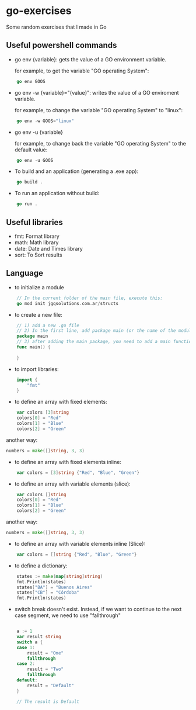 # go-exercises
Some random exercises that I made in Go

## Useful powershell commands

* go env {variable}: gets the value of a GO environment variable.

    for example, to get the variable "GO operating System":
```go
    go env GOOS
```

* go env -w {variable}="{value}": writes the value of a GO enviroment variable.

    for example, to change the variable "GO operating System" to "linux":
```go
    go env -w GOOS="linux"
```


* go env -u {variable}

    for example, to change back the variable "GO operating System" to the default value:
```go
    go env -u GOOS
```

* To build and an application (generating a .exe app):

```go
    go build .
```

* To run an application without build:

```go
    go run .
```

## Useful libraries

* fmt: Format library
* math: Math library
* date: Date and Times library
* sort: To Sort results

## Language

* to initialize a module

```go
    // In the current folder of the main file, execute this:
    go mod init jgqsolutions.com.ar/structs    
```

* to create a new file:

```go
    // 1) add a new .go file
    // 2) In the first line, add package main (or the name of the module)
    package main
    // 3) after adding the main package, you need to add a main function
    func main() {
        
    }
```

* to import libraries:

```go
    import {
        "fmt"
    }
```

* to define an array with fixed elements:
```go
    var colors [3]string
    colors[0] = "Red"
    colors[1] = "Blue"
    colors[2] = "Green"
```

another way:

```go
numbers = make([]string, 3, 3)
```

* to define an array with fixed elements inline:
```go
    var colors = [3]string {"Red", "Blue", "Green"}
```

* to define an array with variable elements (slice):
```go
    var colors []string
    colors[0] = "Red"
    colors[1] = "Blue"
    colors[2] = "Green"
```

another way:

```go
numbers = make([]string, 3, 3)
```

* to define an array with variable elements inline (Slice):
```go
    var colors = []string {"Red", "Blue", "Green"}
```

* to define a dictionary:
```go
    states := make(map[string]string)
    fmt.Println(states)
    states["BA"] = "Buenos Aires"
    states["CB"] = "Córdoba"
    fmt.Println(states)
```

* switch break doesn't exist. Instead, if we want to continue to the next case segment, we need to use "fallthrough"

```go

    a := 1
    var result string
    switch a {
    case 1:
        result = "One"
        fallthrough
    case 2:
        result = "Two"
        fallthrough
    default:
        result = "Default"
    }

    // The result is Default
```